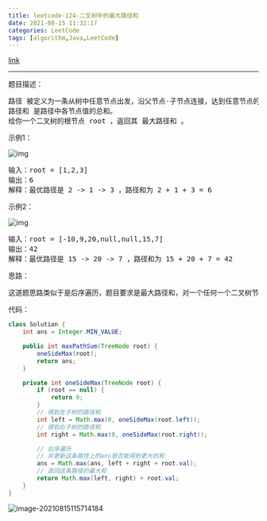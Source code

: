 ```yaml
---
title: leetcode-124-二叉树中的最大路径和
date: 2021-08-15 11:32:17
categories: LeetCode
tags: [algorithm,Java,LeetCode]
---
```


[link](https://leetcode-cn.com/problems/binary-tree-maximum-path-sum/)

<hr/>

题目描述：

<pre>
路径 被定义为一条从树中任意节点出发，沿父节点-子节点连接，达到任意节点的序列。同一个节点在一条路径序列中 至多出现一次 。该路径 至少包含一个 节点，且不一定经过根节点。
路径和 是路径中各节点值的总和。
给你一个二叉树的根节点 root ，返回其 最大路径和 。
</pre>




示例1：

![img](https://gitee.com/cao_ziqiang/img/raw/master/20210815113734.jpeg)



<pre>
输入：root = [1,2,3]
输出：6
解释：最优路径是 2 -> 1 -> 3 ，路径和为 2 + 1 + 3 = 6
</pre>

示例2：

![img](https://gitee.com/cao_ziqiang/img/raw/master/20210815113755.jpeg)

<pre>
输入：root = [-10,9,20,null,null,15,7]
输出：42
解释：最优路径是 15 -> 20 -> 7 ，路径和为 15 + 20 + 7 = 42
</pre>

思路：

<pre>
这道题思路类似于是后序遍历，题目要求是最大路径和，对一个任何一个二叉树节点，先计算出左子树和右子树的最大路径和，然后加上自己的值，就得出新的最大路径和。
</pre>

代码：

```java
class Solution {
    int ans = Integer.MIN_VALUE;

    public int maxPathSum(TreeNode root) {
        oneSideMax(root);
        return ans;
    }

    private int oneSideMax(TreeNode root) {
        if (root == null) {
            return 0;
        }
        // 得到左子树的路径和
        int left = Math.max(0, oneSideMax(root.left));
        // 得到右子树的路径和
        int right = Math.max(0, oneSideMax(root.right));

        // 后序遍历
        // 并更新这条路径上的ans是否能得到更大的和
        ans = Math.max(ans, left + right + root.val);
        // 返回这条路径的最大和
        return Math.max(left, right) + root.val;
    }
}
```

![image-20210815115714184](https://gitee.com/cao_ziqiang/img/raw/master/20210815115714.png)

